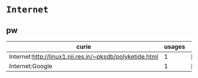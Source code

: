 # `Internet`

## pw

| curie                                                    |   usages | nodes                                           |
|----------------------------------------------------------|----------|-------------------------------------------------|
| Internet:http://linux1.nii.res.in/~pksdb/polyketide.html |        1 | [PW:0000256](https://bioregistry.io/PW:0000256) |
| Internet:Google                                          |        1 | [PW:0000259](https://bioregistry.io/PW:0000259) |

